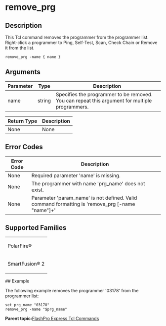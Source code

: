 # remove\_prg

## Description

This Tcl command removes the programmer from the programmer list. Right-click a programmer to Ping, Self-Test, Scan, Check Chain or Remove it from the list.

```
remove_prg -name { name }
```

## Arguments

|Parameter|Type|Description|
|---------|----|-----------|
|name|string|Specifies the programmer to be removed. You can repeat this argument for multiple programmers.|

|Return Type|Description|
|-----------|-----------|
|None|None|

## Error Codes

|Error Code|Description|
|----------|-----------|
|None|Required parameter 'name' is missing.|
|None|The programmer with name 'prg\_name' does not exist.|
|None|Parameter 'param\_name' is not defined. Valid command formatting is 'remove\_prg \[-name "name"\]+'|

## Supported Families

<table id="GUID-D746EC55-37C8-4D09-8127-CA7AB0EB44CF"><tbody><tr><td>

PolarFire®

</td></tr><tr><td>

SmartFusion® 2

</td></tr></tbody>
</table>## Example

The following example removes the programmer '03178' from the programmer list:

```
set prg_name "03178"
remove_prg -name "$prg_name"
```

**Parent topic:**[FlashPro Express Tcl Commands](GUID-4320979B-E17A-424D-ABEB-FC0D4BBACB08.md)

